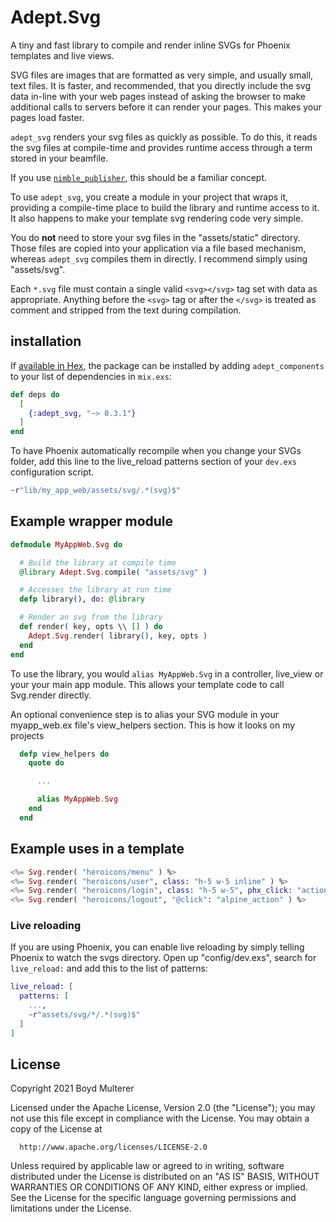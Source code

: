 # Adept.Svg

A tiny and fast library to compile and render inline SVGs for Phoenix templates and live views.

SVG files are images that are formatted as very simple, and usually small, text
files. It is faster, and recommended, that you directly include the svg data
in-line with your web pages instead of asking the browser to make additional
calls to servers before it can render your pages. This makes your pages load faster.

`adept_svg` renders your svg files as quickly as possible. To do this, it reads
the svg files at compile-time and provides runtime access through a term
stored in your beamfile.

If you use [`nimble_publisher`](https://github.com/dashbitco/nimble_publisher), this should be a familiar concept.

To use `adept_svg`, you create a module in your project that wraps it, providing
a compile-time place to build the library and runtime access to it. It also happens
to make your template svg rendering code very simple.

You do __not__ need to store your svg files in the "assets/static" directory. Those files
are copied into your application via a file based mechanism, whereas `adept_svg` compiles
them in directly. I recommend simply using "assets/svg".

Each `*.svg` file must contain a single valid `<svg></svg>` tag set with data as appropriate. Anything before the `<svg>` tag or after the `</svg>` is treated as comment and stripped from the text during compilation.


## installation

If [available in Hex](https://hex.pm/docs/publish), the package can be installed
by adding `adept_components` to your list of dependencies in `mix.exs`:

```elixir
def deps do
  [
    {:adept_svg, "~> 0.3.1"}
  ]
end
```

To have Phoenix automatically recompile when you change your SVGs folder, add this line to the live_reload patterns section of your `dev.exs` configuration script.

```elixir
~r"lib/my_app_web/assets/svg/.*(svg)$"
```


## Example wrapper module

```elixir
defmodule MyAppWeb.Svg do

  # Build the library at compile time
  @library Adept.Svg.compile( "assets/svg" )

  # Accesses the library at run time
  defp library(), do: @library

  # Render an svg from the library
  def render( key, opts \\ [] ) do
    Adept.Svg.render( library(), key, opts )
  end
end
```

To use the library, you would `alias MyAppWeb.Svg` in a controller, live_view or
your your main app module. This allows your template code to call Svg.render directly.

An optional convenience step is to alias your SVG module in your myapp_web.ex file's view_helpers section. This is how it looks on my projects

```elixir
  defp view_helpers do
    quote do

      ...

      alias MyAppWeb.Svg
    end
  end
```


## Example uses in a template

```elixir
<%= Svg.render( "heroicons/menu" ) %>
<%= Svg.render( "heroicons/user", class: "h-5 w-5 inline" ) %>
<%= Svg.render( "heroicons/login", class: "h-5 w-5", phx_click: "action" ) %>
<%= Svg.render( "heroicons/logout", "@click": "alpine_action" ) %>
```

### Live reloading

If you are using Phoenix, you can enable live reloading by simply telling Phoenix to watch the svgs directory.
Open up "config/dev.exs", search for `live_reload:` and add this to the list of patterns:

```elixir
live_reload: [
  patterns: [
    ...,
    ~r"assets/svg/*/.*(svg)$"
  ]
]
```


## License

Copyright 2021 Boyd Multerer

  Licensed under the Apache License, Version 2.0 (the "License");
  you may not use this file except in compliance with the License.
  You may obtain a copy of the License at

      http://www.apache.org/licenses/LICENSE-2.0

  Unless required by applicable law or agreed to in writing, software
  distributed under the License is distributed on an "AS IS" BASIS,
  WITHOUT WARRANTIES OR CONDITIONS OF ANY KIND, either express or implied.
  See the License for the specific language governing permissions and
  limitations under the License.